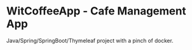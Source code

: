 # WitCoffeeApp - Cafe Management App 
 Java/Spring/SpringBoot/Thymeleaf project with a pinch of docker.
